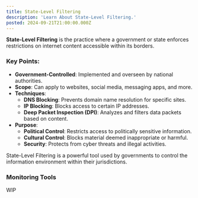 ```yaml
---
title: State-Level Filtering
description: 'Learn About State-Level Filtering.'
posted: 2024-09-21T21:00:00.000Z
---
```

**State-Level Filtering** is the practice where a government or state enforces restrictions on internet content accessible within its borders.

### Key Points:

- **Government-Controlled**: Implemented and overseen by national authorities.
- **Scope**: Can apply to websites, social media, messaging apps, and more.
- **Techniques**:
  - **DNS Blocking**: Prevents domain name resolution for specific sites.
  - **IP Blocking**: Blocks access to certain IP addresses.
  - **Deep Packet Inspection (DPI)**: Analyzes and filters data packets based on content.
- **Purpose**:
  - **Political Control**: Restricts access to politically sensitive information.
  - **Cultural Control**: Blocks material deemed inappropriate or harmful.
  - **Security**: Protects from cyber threats and illegal activities.

State-Level Filtering is a powerful tool used by governments to control the information environment within their jurisdictions.

### Monitoring Tools
WIP
